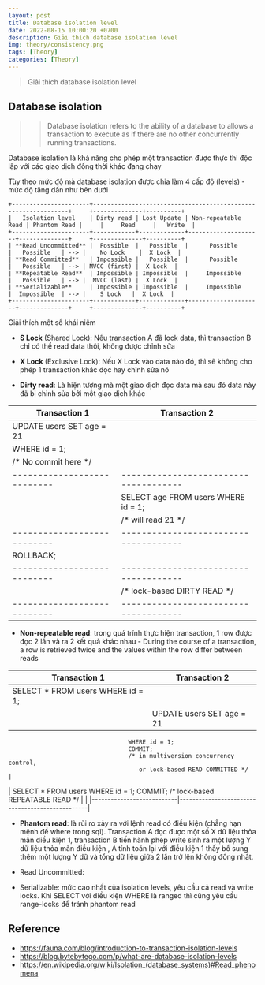 ```yaml
---
layout: post
title: Database isolation level
date: 2022-08-15 10:00:20 +0700
description: Giải thích database isolation level
img: theory/consistency.png
tags: [Theory]
categories: [Theory]
---
```


> Giải thích database isolation level

## Database isolation

>> Database isolation refers to the ability of a database to allows a transaction to execute as if there are no other concurrently running transactions.
   
Database isolation là khả năng cho phép một transaction được thực thi độc lập với các giao dịch đồng thời khác đang chạy

Tùy theo mức độ mà database isolation được chia làm 4 cấp độ (levels) - mức độ tăng dần như bên dưới  
```
+----------------------+---------------------------------------------------------------+     +--------------+----------+
|   Isolation level    | Dirty read | Lost Update | Non-repeatable Read | Phantom Read |     |     Read     |   Write  |
+----------------------+------------+-------------+---------------------+--------------+     +--------------+----------+
| **Read Uncommitted** |  Possible  |   Possible  |      Possible       |   Possible   | --> |    No Lock    |  X Lock  | 
| **Read Committed**   | Impossible |   Possible  |      Possible       |   Possible   | --> | MVCC (first) |  X Lock  | 
| **Repeatable Read**  | Impossible | Impossible  |     Impossible      |   Possible   | --> |  MVCC (last) |  X Lock  | 
| **Serializable**     | Impossible | Impossible  |     Impossible      |  Impossible  | --> |    S Lock   |  X Lock  | 
+----------------------+------------+-------------+---------------------+--------------+     +--------------+----------+
```
Giải thích một số khái niệm 
- **S Lock** (Shared Lock): Nếu transaction A đã lock data, thì transaction B chỉ có thể read data thôi, không được chỉnh sửa
- **X Lock** (Exclusive Lock): Nếu X Lock vào data nào đó, thì sẽ không cho phép 1 transaction khác đọc hay chỉnh sửa nó

- **Dirty read**: Là hiện tượng mà một giao dịch đọc data mà sau đó data này đã bị chỉnh sửa bởi một giao dịch khác  

| Transaction 1             | Transaction 2                       |
|---------------------------|-------------------------------------|
| UPDATE users SET age = 21 |                                     |
| WHERE id = 1;             |                                     |
| /* No commit here */      |                                     |
|---------------------------|-------------------------------------|
|                           | SELECT age FROM users WHERE id = 1; | 
|                           | /* will read 21 */                  |
|---------------------------|-------------------------------------|
| ROLLBACK;                 |                                     |
|---------------------------|-------------------------------------|
|                           |/* lock-based DIRTY READ */          |
|---------------------------|-------------------------------------|

- **Non-repeatable read**: trong quá trính thực hiện transaction, 1 row được đọc 2 lần và ra 2 kết quả khác nhau - During the course of a transaction, a row is retrieved twice and the values within the row differ between reads 


| Transaction 1                     | Transaction 2                          |
|-----------------------------------|----------------------------------------|
| SELECT * FROM users WHERE id = 1; |                                        |
|                                   | UPDATE users SET age = 21
                                      WHERE id = 1;
                                      COMMIT; 
                                      /* in multiversion concurrency control,
                                         or lock-based READ COMMITTED */      |
| SELECT * FROM users WHERE id = 1;
  COMMIT;
  /* lock-based REPEATABLE READ */  |                                         |
|---------------------------|-------------------------------------------------|

- **Phantom read**: là rủi ro xảy ra với lệnh read có điều kiện (chẳng hạn mệnh đề where trong sql). Transaction A đọc được một số X dữ liệu thỏa mãn điều kiện 1, transaction B tiến hành phép write sinh ra một lượng Y dữ liệu thỏa mãn điều kiện , A tính toán lại với điều kiện 1 thấy bổ sung thêm một lượng Y dữ và tổng dữ liệu giữa 2 lần trở lên không đồng nhất.
     
- Read Uncommitted: 

- Serializable: mức cao nhất của isolation levels, yêu cầu cả read và write locks. Khi SELECT với điều kiện WHERE là ranged thì cũng yêu cầu range-locks để tránh phantom read


## Reference

- <https://fauna.com/blog/introduction-to-transaction-isolation-levels>
- <https://blog.bytebytego.com/p/what-are-database-isolation-levels>
- <https://en.wikipedia.org/wiki/Isolation_(database_systems)#Read_phenomena>